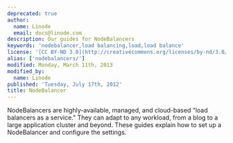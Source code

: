 ```yaml
---
deprecated: true
author:
  name: Linode
  email: docs@linode.com
description: Our guides for NodeBalancers
keywords: 'nodebalancer,load balancing,load,load balance'
license: '[CC BY-ND 3.0](http://creativecommons.org/licenses/by-nd/3.0/us/)'
alias: ['nodebalancers/']
modified: Monday, March 11th, 2013
modified_by:
  name: Linode
published: 'Tuesday, July 17th, 2012'
title: NodeBalancer
---
```


NodeBalancers are highly-available, managed, and cloud-based "load balancers as a service." They can adapt to any workload, from a blog to a large application cluster and beyond. These guides explain how to set up a NodeBalancer and configure the settings.
